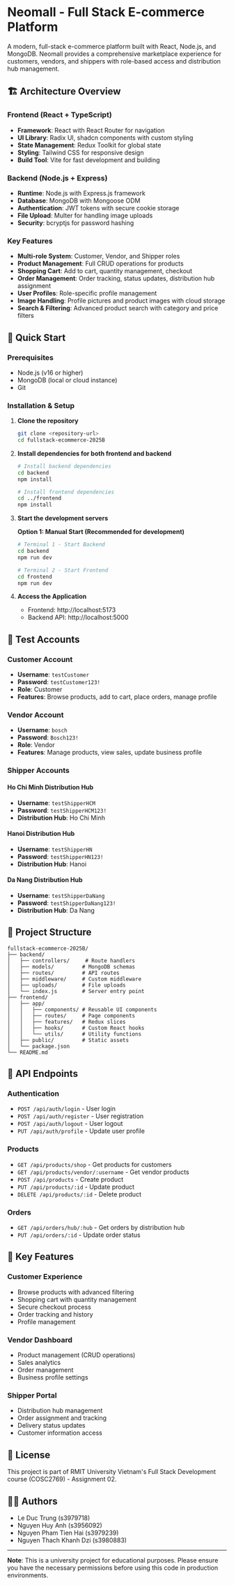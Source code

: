 # Neomall - Full Stack E-commerce Platform

A modern, full-stack e-commerce platform built with React, Node.js, and MongoDB. Neomall provides a comprehensive marketplace experience for customers, vendors, and shippers with role-based access and distribution hub management.

## 🏗️ Architecture Overview

### Frontend (React + TypeScript)
- **Framework**: React with React Router for navigation
- **UI Library**: Radix UI, shadcn components with custom styling
- **State Management**: Redux Toolkit for global state
- **Styling**: Tailwind CSS for responsive design
- **Build Tool**: Vite for fast development and building

### Backend (Node.js + Express)
- **Runtime**: Node.js with Express.js framework
- **Database**: MongoDB with Mongoose ODM
- **Authentication**: JWT tokens with secure cookie storage
- **File Upload**: Multer for handling image uploads
- **Security**: bcryptjs for password hashing

### Key Features
- **Multi-role System**: Customer, Vendor, and Shipper roles
- **Product Management**: Full CRUD operations for products
- **Shopping Cart**: Add to cart, quantity management, checkout
- **Order Management**: Order tracking, status updates, distribution hub assignment
- **User Profiles**: Role-specific profile management
- **Image Handling**: Profile pictures and product images with cloud storage
- **Search & Filtering**: Advanced product search with category and price filters

## 🚀 Quick Start

### Prerequisites
- Node.js (v16 or higher)
- MongoDB (local or cloud instance)
- Git

### Installation & Setup

1. **Clone the repository**
   ```bash
   git clone <repository-url>
   cd fullstack-ecommerce-2025B
   ```

2. **Install dependencies for both frontend and backend**
   ```bash
   # Install backend dependencies
   cd backend
   npm install

   # Install frontend dependencies
   cd ../frontend
   npm install
   ```

4. **Start the development servers**

   **Option 1: Manual Start (Recommended for development)**
   ```bash
   # Terminal 1 - Start Backend
   cd backend
   npm run dev

   # Terminal 2 - Start Frontend
   cd frontend
   npm run dev
   ```

5. **Access the Application**
   - Frontend: http://localhost:5173
   - Backend API: http://localhost:5000

## 👥 Test Accounts

### Customer Account
- **Username**: `testCustomer`
- **Password**: `testCustomer123!`
- **Role**: Customer
- **Features**: Browse products, add to cart, place orders, manage profile

### Vendor Account
- **Username**: `bosch`
- **Password**: `Bosch123!`
- **Role**: Vendor
- **Features**: Manage products, view sales, update business profile

### Shipper Accounts

#### Ho Chi Minh Distribution Hub
- **Username**: `testShipperHCM`
- **Password**: `testShipperHCM123!`
- **Distribution Hub**: Ho Chi Minh

#### Hanoi Distribution Hub
- **Username**: `testShipperHN`
- **Password**: `testShipperHN123!`
- **Distribution Hub**: Hanoi

#### Da Nang Distribution Hub
- **Username**: `testShipperDaNang`
- **Password**: `testShipperDaNang123!`
- **Distribution Hub**: Da Nang

## 📁 Project Structure

```
fullstack-ecommerce-2025B/
├── backend/
│   ├── controllers/     # Route handlers
│   ├── models/         # MongoDB schemas
│   ├── routes/         # API routes
│   ├── middleware/     # Custom middleware
│   ├── uploads/        # File uploads
│   └── index.js        # Server entry point
├── frontend/
│   ├── app/
│   │   ├── components/ # Reusable UI components
│   │   ├── routes/     # Page components
│   │   ├── features/   # Redux slices
│   │   ├── hooks/      # Custom React hooks
│   │   └── utils/      # Utility functions
│   ├── public/         # Static assets
│   └── package.json
└── README.md
```

## 🔧 API Endpoints

### Authentication
- `POST /api/auth/login` - User login
- `POST /api/auth/register` - User registration
- `POST /api/auth/logout` - User logout
- `PUT /api/auth/profile` - Update user profile

### Products
- `GET /api/products/shop` - Get products for customers
- `GET /api/products/vendor/:username` - Get vendor products
- `POST /api/products` - Create product
- `PUT /api/products/:id` - Update product
- `DELETE /api/products/:id` - Delete product

### Orders
- `GET /api/orders/hub/:hub` - Get orders by distribution hub
- `PUT /api/orders/:id` - Update order status

## 🎨 Key Features

### Customer Experience
- Browse products with advanced filtering
- Shopping cart with quantity management
- Secure checkout process
- Order tracking and history
- Profile management

### Vendor Dashboard
- Product management (CRUD operations)
- Sales analytics
- Order management
- Business profile settings

### Shipper Portal
- Distribution hub management
- Order assignment and tracking
- Delivery status updates
- Customer information access

## 📝 License

This project is part of RMIT University Vietnam's Full Stack Development course (COSC2769) - Assignment 02.

## 👨‍💻 Authors

- Le Duc Trung (s3979718)
- Nguyen Huy Anh (s3956092)
- Nguyen Pham Tien Hai (s3979239)
- Nguyen Thach Khanh Dzi (s3980883)

---

**Note**: This is a university project for educational purposes. Please ensure you have the necessary permissions before using this code in production environments.
